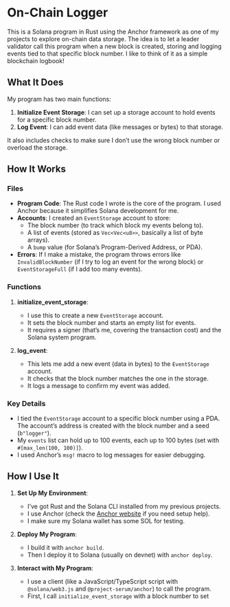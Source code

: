 # On-Chain Logger

This is a Solana program in Rust using the Anchor framework as one of my projects to explore on-chain data storage. The idea is to let a leader validator call this program when a new block is created, storing and logging events tied to that specific block number. I like to think of it as a simple blockchain logbook!

## What It Does

My program has two main functions:
1. **Initialize Event Storage**: I can set up a storage account to hold events for a specific block number.
2. **Log Event**: I can add event data (like messages or bytes) to that storage.

It also includes checks to make sure I don’t use the wrong block number or overload the storage.

## How It Works

### Files
- **Program Code**: The Rust code I wrote is the core of the program. I used Anchor because it simplifies Solana development for me.
- **Accounts**: I created an `EventStorage` account to store:
  - The block number (to track which block my events belong to).
  - A list of events (stored as `Vec<Vec<u8>>`, basically a list of byte arrays).
  - A `bump` value (for Solana’s Program-Derived Address, or PDA).
- **Errors**: If I make a mistake, the program throws errors like `InvalidBlockNumber` (if I try to log an event for the wrong block) or `EventStorageFull` (if I add too many events).

### Functions
1. **initialize_event_storage**:
   - I use this to create a new `EventStorage` account.
   - It sets the block number and starts an empty list for events.
   - It requires a signer (that’s me, covering the transaction cost) and the Solana system program.

2. **log_event**:
   - This lets me add a new event (data in bytes) to the `EventStorage` account.
   - It checks that the block number matches the one in the storage.
   - It logs a message to confirm my event was added.

### Key Details
- I tied the `EventStorage` account to a specific block number using a PDA. The account’s address is created with the block number and a seed (`b"logger"`).
- My `events` list can hold up to 100 events, each up to 100 bytes (set with `#[max_len(100, 100)]`).
- I used Anchor’s `msg!` macro to log messages for easier debugging.

## How I Use It

1. **Set Up My Environment**:
   - I’ve got Rust and the Solana CLI installed from my previous projects.
   - I use Anchor (check the [Anchor website](https://www.anchor-lang.com/) if you need setup help).
   - I make sure my Solana wallet has some SOL for testing.

2. **Deploy My Program**:
   - I build it with `anchor build`.
   - Then I deploy it to Solana (usually on devnet) with `anchor deploy`.

3. **Interact with My Program**:
   - I use a client (like a JavaScript/TypeScript script with `@solana/web3.js` and `@project-serum/anchor`) to call the program.
   - First, I call `initialize_event_storage` with a block number to set